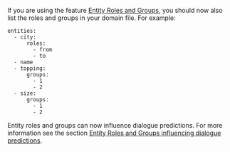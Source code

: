 If you are using the feature [Entity Roles and Groups](nlu-training-data.mdx#entities-roles-and-groups), you should now also list the roles and groups
in your domain file. For example:
```yaml-rasa
entities:
  - city:
      roles:
        - from
        - to
  - name
  - topping:
      groups:
        - 1
        - 2
  - size:
      groups:
        - 1
        - 2
```

Entity roles and groups can now influence dialogue predictions. For more information see the section
[Entity Roles and Groups influencing dialogue predictions](nlu-training-data.mdx#entity-roles-and-groups-influencing-dialogue-predictions).